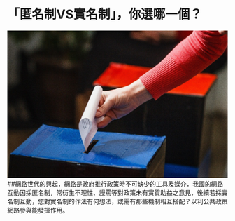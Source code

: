 # 「匿名制VS實名制」，你選哪一個？
![](213.jpg)
##網路世代的興起，網路是政府推行政策時不可缺少的工具及媒介，我國的網路互動因採匿名制，常衍生不理性、謾罵等對政策未有實質助益之意見，後續若採實名制互動，您對實名制的作法有何想法，或需有那些機制相互搭配？以利公共政策網路參與能發揮作用。